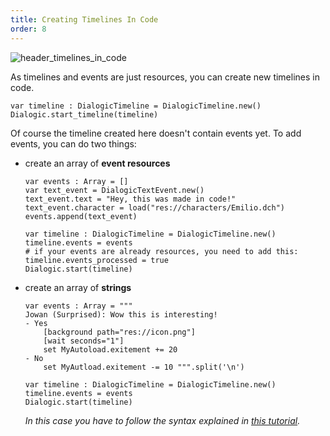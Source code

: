 ```yaml
---
title: Creating Timelines In Code
order: 8
---
```


![header_timelines_in_code](/media/headers/timelines_in_code.png)

As timelines and events are just resources, you can create new timelines in code.

```gdscript
var timeline : DialogicTimeline = DialogicTimeline.new()
Dialogic.start_timeline(timeline)
```

Of course the timeline created here doesn't contain events yet. To add events, you can do two things:

- create an array of **event resources**
  
  ```gdscript
  var events : Array = []
  var text_event = DialogicTextEvent.new()
  text_event.text = "Hey, this was made in code!"
  text_event.character = load("res://characters/Emilio.dch")
  events.append(text_event)
  
  var timeline : DialogicTimeline = DialogicTimeline.new()
  timeline.events = events
  # if your events are already resources, you need to add this:
  timeline.events_processed = true
  Dialogic.start(timeline)
  ```

- create an array of **strings**
  
  ```gdscript
  var events : Array = """
  Jowan (Surprised): Wow this is interesting!
  - Yes
      [background path="res://icon.png"]
      [wait seconds="1"]
      set MyAutoload.exitement += 20
  - No
      set MyAutload.exitement -= 10 """.split('\n')
  
  var timeline : DialogicTimeline = DialogicTimeline.new()
  timeline.events = events
  Dialogic.start(timeline)
  ```
  
  *In this case you have to follow the syntax explained in [this tutorial](./Timeline_Text_Syntax.md).*
